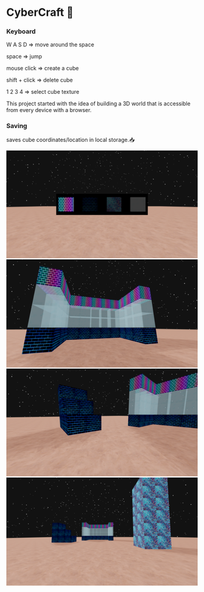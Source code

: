 # CyberCraft 🤖

### Keyboard

W A S D => move around the space

space => jump

mouse click => create a cube

shift + click => delete cube

1 2 3 4 => select cube texture

This project started with the idea of building a 3D world that is accessible from every device with a browser.

### Saving

saves cube coordinates/location in local storage.📥

![gameplay](https://github.com/Leon-A1/Cybercraft/blob/main/src/images/gameplay.png)
![gameplay2](https://github.com/Leon-A1/Cybercraft/blob/main/src/images/gameplay2.png)
![gameplay3](https://github.com/Leon-A1/Cybercraft/blob/main/src/images/gameplay3.png)
![gameplay4](https://github.com/Leon-A1/Cybercraft/blob/main/src/images/gameplay4.png)


